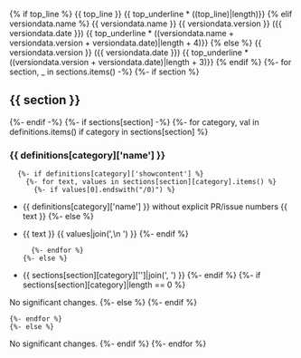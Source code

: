 {% if top_line %}
{{ top_line }}
{{ top_underline * ((top_line)|length)}}
{% elif versiondata.name %}
{{ versiondata.name }} {{ versiondata.version }} ({{ versiondata.date }})
{{ top_underline * ((versiondata.name + versiondata.version + versiondata.date)|length + 4)}}
{% else %}
{{ versiondata.version }} ({{ versiondata.date }})
{{ top_underline * ((versiondata.version + versiondata.date)|length + 3)}}
{% endif %}
{%- for section, _ in sections.items() -%}
  {%- if section %}
## {{ section }}
  {%- endif -%}
  {%- if sections[section] -%}
    {%- for category, val in definitions.items() if category in sections[section] %}

### {{ definitions[category]['name'] }}

      {%- if definitions[category]['showcontent'] %}
        {%- for text, values in sections[section][category].items() %}
          {%- if values[0].endswith("/0)") %}

* {{ definitions[category]['name'] }} without explicit PR/issue numbers
  {{ text }}
          {%- else %}

* {{ text }} {{ values|join(',\n  ') }}
          {%- endif %}

        {%- endfor %}
      {%- else %}

* {{ sections[section][category]['']|join(', ') }}
      {%- endif %}
      {%- if sections[section][category]|length == 0 %}

No significant changes.
      {%- else %}
      {%- endif %}

    {%- endfor %}
    {%- else %}

No significant changes.
  {%- endif %}
{%- endfor %}
